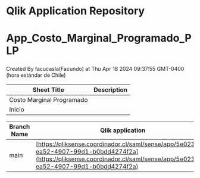 # Qlik Application Repository 
# App_Costo_Marginal_Programado_PLP
### 
Created By facucasla(Facundo) at Thu Apr 18 2024 09:37:55 GMT-0400 (hora estándar de Chile)




Sheet Title | Description
------------ | -------------
Costo Marginal Programado|
Inicio|



Branch Name|Qlik application
---|---
main|[https://qliksense.coordinador.cl/saml/sense/app/5e0231de-ea52-4907-99d1-b0bdd4274f2a](https://qliksense.coordinador.cl/saml/sense/app/5e0231de-ea52-4907-99d1-b0bdd4274f2a)